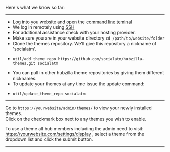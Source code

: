 Here's what we know so far:

***

* Log into you website and open the [command line teminal](https://www.freecodecamp.org/news/command-line-for-beginners)
* We log in remotely using [SSH](https://www.ssh.com/academy/ssh/protocol)
* For additional assistance check with your hosting provider.
* Make sure you are in your website directory  `cd /path/to/website/folder`
* Clone the themes repository. We'll give this repository a nickname of 'socialatm'.
*     util/add_theme_repo https://github.com/socialatm/hubzilla-themes.git socialatm
*  You can pull in other hubzilla theme repositories by giving them different nicknames.
* To update your themes at any time issue the update command:
*     util/update_theme_repo socialatm

***

Go to `https://yourwebsite/admin/themes/` to view your newly installed themes.  
Click on the checkmark box next to any themes you wish to enable.

To use a theme all hub members including the admin need to visit:  
https://yourwebsite.com/settings/display , select a theme from the dropdown list and click the submit button.

***
